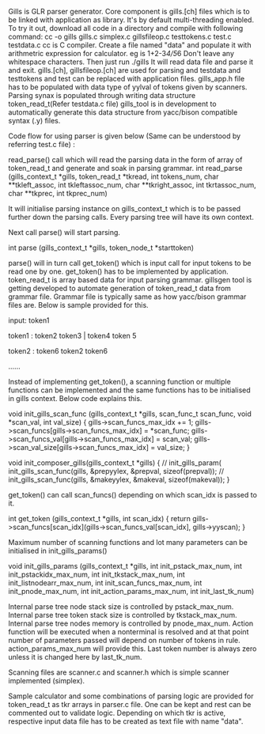 Gills is GLR parser generator.
Core component is gills.[ch] files which is to be linked with application as library.
It's by default multi-threading enabled.
To try it out, download all code in a directory and compile with following command:
cc -o gills gills.c simplex.c gillsfileop.c testtokens.c test.c testdata.c
cc is C compiler.
Create a file named "data" and populate it with arithmetric expression for calculator.
eg is 1+2-3*4/5*6
Don't leave any whitespace characters.
Then just run ./gills 
It will read data file and parse it and exit.
gills.[ch], gillsfileop.[ch] are used for parsing and testdata and testtokens and test
can be replaced with application files.
gills_app.h file has to be populated with data type of yylval of tokens given by scanners.
Parsing synax is populated through writing data structure token_read_t(Refer testdata.c file)
gills_tool is in development to automatically generate this data structure from yacc/bison compatible
syntax (.y) files.


Code flow for using parser is given below (Same can be understood by referring test.c file) : 

read_parse() call which will read the parsing data in the form of array of token_read_t and generate and soak in parsing grammar.
int read_parse (gills_context_t *gills,
                token_read_t *tkread, int tokens_num,
                char **tkleft_assoc, int tkleftassoc_num,
                char **tkright_assoc, int tkrtassoc_num,
                char **tkprec, int tkprec_num)


It will initialise parsing instance on gills_context_t which is to be passed further down the parsing calls. Every parsing tree will have its own context.

Next call parse() will start parsing.

int parse (gills_context_t *gills, token_node_t *starttoken)

parse() will in turn call get_token() which is input call for input tokens to be read one by one.
get_token() has to be implemented by application.
token_read_t is array based data for input parsing grammar.
gillsgen tool is getting developed to automate generation of token_read_t data from grammar file.
Grammar file is typically same as how yacc/bison grammar files are. Below is sample provided for this.

input: token1

token1 : token2 token3
         | token4 token 5

token2 : token6
          token2 token6

......

Instead of implementing get_token(), a scanning function or multiple functions can be implemented and the same functions has to be initialised in gills context. Below code explains this.

void init_gills_scan_func (gills_context_t *gills,
                     scan_func_t scan_func, void *scan_val,
                     int val_size)
{
    gills->scan_funcs_max_idx += 1;
    gills->scan_funcs[gills->scan_funcs_max_idx] = *scan_func;
    gills->scan_funcs_val[gills->scan_funcs_max_idx] = scan_val;
    gills->scan_val_size[gills->scan_funcs_max_idx] = val_size;
}


void init_composer_gills(gills_context_t *gills)
{
 //   init_gills_param(
    init_gills_scan_func(gills, &prepyylex, &prepval, sizeof(prepval));
 //   init_gills_scan_func(gills, &makeyylex, &makeval, sizeof(makeval));
}

get_token() can call scan_funcs() depending on which scan_idx is passed to it.

int get_token (gills_context_t *gills, int scan_idx)
{
    return gills->scan_funcs[scan_idx](gills->scan_funcs_val[scan_idx], gills->yyscan);
}


Maximum number of scanning functions and lot many parameters can be initialised in init_gills_params()

void init_gills_params (gills_context_t *gills,
                       int init_pstack_max_num,
                       int init_pstackidx_max_num,
                       int init_tkstack_max_num,
                       int init_listnodearr_max_num,
                       int init_scan_funcs_max_num,
                       int init_pnode_max_num,
                       int init_action_params_max_num,
                       int init_last_tk_num)

Internal parse tree node stack size is controlled by pstack_max_num.
Internal parse tree token stack size is controlled by tkstack_max_num.
Internal parse tree nodes memory is controlled by pnode_max_num.
Action function will be executed when a nonterminal is resolved and at that point number of parameters passed will depend on number of tokens in rule. action_params_max_num will provide this.
Last token number is always zero unless it is changed here by last_tk_num.


Scanning files are scanner.c and scanner.h which is simple scanner implemented (simplex).

Sample calculator and some combinations of parsing logic are provided for token_read_t as tkr arrays in parser.c file.
One can be kept and rest can be commented out to validate logic.
Depending on which tkr is active, respective input data file has to be created as text file with name "data". 
